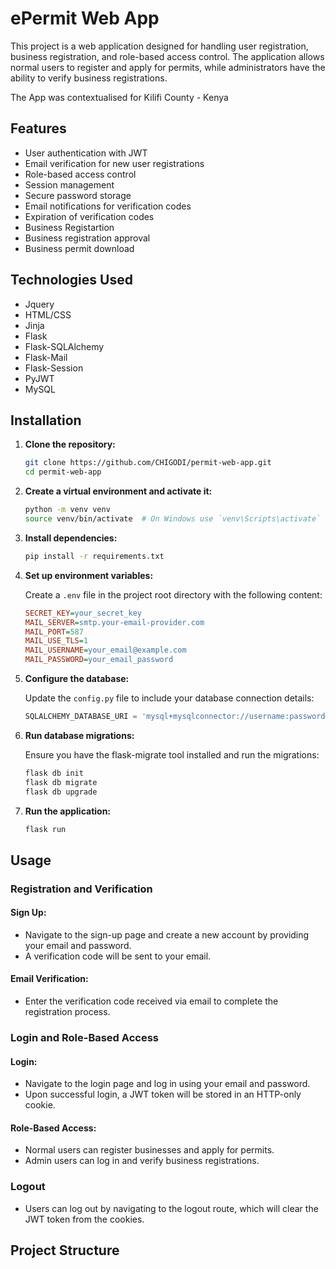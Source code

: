 # ePermit Web App 

This project is a web application designed for handling user registration, business registration, and role-based access control. The application allows normal users to register and apply for permits, while administrators have the ability to verify business registrations.

The App was contextualised for Kilifi County - Kenya

## Features

- User authentication with JWT
- Email verification for new user registrations
- Role-based access control
- Session management
- Secure password storage
- Email notifications for verification codes
- Expiration of verification codes
- Business Registartion
- Business registration approval
- Business permit download

## Technologies Used

- Jquery
- HTML/CSS
- Jinja
- Flask
- Flask-SQLAlchemy
- Flask-Mail
- Flask-Session
- PyJWT
- MySQL

## Installation

1. **Clone the repository:**

    ```bash
    git clone https://github.com/CHIGODI/permit-web-app.git
    cd permit-web-app
    ```

2. **Create a virtual environment and activate it:**

    ```bash
    python -m venv venv
    source venv/bin/activate  # On Windows use `venv\Scripts\activate`
    ```

3. **Install dependencies:**

    ```bash
    pip install -r requirements.txt
    ```

4. **Set up environment variables:**

    Create a `.env` file in the project root directory with the following content:

    ```ini
    SECRET_KEY=your_secret_key
    MAIL_SERVER=smtp.your-email-provider.com
    MAIL_PORT=587
    MAIL_USE_TLS=1
    MAIL_USERNAME=your_email@example.com
    MAIL_PASSWORD=your_email_password
    ```

5. **Configure the database:**

    Update the `config.py` file to include your database connection details:

    ```python
    SQLALCHEMY_DATABASE_URI = 'mysql+mysqlconnector://username:password@hostname/dbname'
    ```

6. **Run database migrations:**

    Ensure you have the flask-migrate tool installed and run the migrations:

    ```bash
    flask db init
    flask db migrate
    flask db upgrade
    ```

7. **Run the application:**

    ```bash
    flask run
    ```

## Usage

### Registration and Verification

#### Sign Up:

- Navigate to the sign-up page and create a new account by providing your email and password.
- A verification code will be sent to your email.

#### Email Verification:

- Enter the verification code received via email to complete the registration process.

### Login and Role-Based Access

#### Login:

- Navigate to the login page and log in using your email and password.
- Upon successful login, a JWT token will be stored in an HTTP-only cookie.

#### Role-Based Access:

- Normal users can register businesses and apply for permits.
- Admin users can log in and verify business registrations.

### Logout

- Users can log out by navigating to the logout route, which will clear the JWT token from the cookies.

## Project Structure


